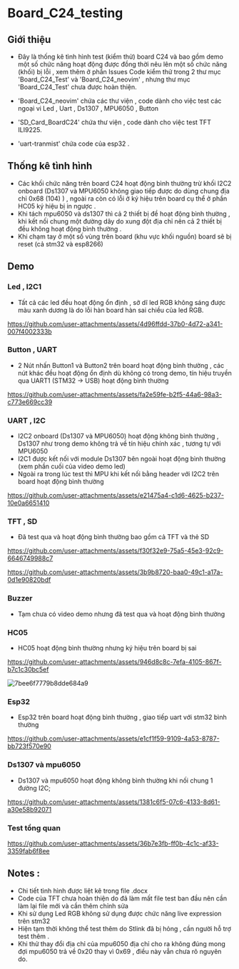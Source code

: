 # Board_C24_testing
## Giới thiệu 
   - Đây là thống kê tình hình test (kiểm thử) board C24 và bao gồm demo một số chức năng hoạt động được đồng thời nêu lên một số chức năng (khối) bị lỗi , xem thêm ở phần Issues 
  Code kiểm thử trong 2 thư mục 'Board_C24_Test' và 'Board_C24_neovim'  , nhưng thư mục 'Board_C24_Test' chưa được hoàn thiện.
  
   - 'Board_C24_neovim' chứa các thư viện , code dành cho việc test các ngoại vi Led , Uart , Ds1307 , MPU6050 , Button
   - 'SD_Card_BoardC24' chứa thư viện , code dành cho việc test TFT ILI9225.
   - 'uart-tranmist' chứa code của esp32 .
  
## Thống kê tình hình 

  - Các khối chức năng trên board C24 hoạt động bình thường trừ khối I2C2 onboard (Ds1307 và MPU6050 không giao tiếp được do dùng chung địa chỉ 0x68 (104) ) , ngoài ra còn có lỗi ở ký hiệu trên board cụ thể ở phần HC05 ký hiệu bị in ngược .
  - Khi tách mpu6050 và ds1307 thì cả 2 thiết bị đề hoạt động bình thường , khi kết nối chung một đường dây do xung đột địa chỉ nên cả 2 thiết bị đều không hoạt động bình thường .
  - Khi chạm tay ở một số vùng trên board (khu vực khối nguồn) board sẽ bị reset (cả stm32 và esp8266)

  
## Demo 

### Led , I2C1
 - Tất cả các led đều hoạt động ổn định , sở dĩ led RGB không sáng được màu xanh dương là do lỗi hàn board hàn sai chiều của led RGB.
  
https://github.com/user-attachments/assets/4d96ffdd-37b0-4d72-a341-007f4002333b

### Button , UART
  - 2 Nút nhấn Button1 và Button2 trên board hoạt động bình thường , các nút khác đều hoạt động ổn định dù không có trong demo, tín hiệu truyền qua UART1 (STM32 -> USB) hoạt động bình thường

https://github.com/user-attachments/assets/fa2e59fe-b2f5-44a6-98a3-c773e669cc39


### UART , I2C 
  - I2C2 onboard (Ds1307 và MPU6050) hoạt động không bình thường , Ds1307 như trong demo không trả về tín hiệu chính xác , tương tự với MPU6050 
  - I2C1 được kết nối với module Ds1307 bên ngoài hoạt động bình thường (xem phần cuối của video demo led)
  - Ngoài ra trong lúc test thì MPU khi kết nối bằng header với I2C2 trên board hoạt động bình thường

https://github.com/user-attachments/assets/e21475a4-c1d6-4625-b237-10e0a6651410


### TFT , SD
  - Đã test qua và hoạt động bình thường bao gồm cả TFT và thẻ SD 


https://github.com/user-attachments/assets/f30f32e9-75a5-45e3-92c9-6646749988c7


https://github.com/user-attachments/assets/3b9b8720-baa0-49c1-a17a-0d1e90820bdf



### Buzzer
  - Tạm chưa có video demo nhưng đã test qua và hoạt động bình thường

### HC05
  - HC05 hoạt động bình thường nhưng ký hiệu trên board bị sai 
  

https://github.com/user-attachments/assets/946d8c8c-7efa-4105-867f-b7c1c30bc5ef


  ![7bee6f7779b8dde684a9](https://github.com/user-attachments/assets/641131f6-7fa7-41f3-86e0-e5adf9844518)

### Esp32 
  - Esp32 trên board hoạt động bình thường , giao tiếp uart với stm32 bình thường

    

https://github.com/user-attachments/assets/e1cf1f59-9109-4a53-8787-bb723f570e90



### Ds1307 và mpu6050 
   - Ds1307 và mpu6050 hoạt động không bình thường khi nối chung 1 đường I2C;
     

https://github.com/user-attachments/assets/1381c6f5-07c6-4133-8d61-a30e58b92071



### Test tổng quan 



https://github.com/user-attachments/assets/36b7e3fb-ff0b-4c1c-af33-3359fab6f8ee



## Notes : 
   - Chi tiết tình hình được liệt kê trong file .docx
   - Code của TFT chưa hoàn thiện do đã làm mất file test ban đầu nên cần làm lại file mới và cần thêm chỉnh sửa 
   - Khi sử dụng Led RGB không sử dụng được chức năng live expression trên stm32 
   - Hiện tạm thời không thể test thêm do Stlink đã bị hỏng , cần người hỗ trợ test thêm .
   - Khi thử thay đổi địa chỉ của mpu6050 địa chỉ cho ra không đúng mong đợi mpu6050 trả về 0x20 thay vì 0x69 , điều này vẫn chưa rõ nguyên do.

    
  
